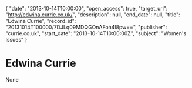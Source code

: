 {
  "date": "2013-10-14T10:00:00", 
  "open_access": true, 
  "target_url": "http://edwina.currie.co.uk/", 
  "description": null, 
  "end_date": null, 
  "title": "Edwina Currie", 
  "record_id": "20131014T100000/7DJLq09MDQGOnAFoh4l8pw==", 
  "publisher": "currie.co.uk", 
  "start_date": "2013-10-14T10:00:00Z", 
  "subject": "Women's Issues"
}

# Edwina Currie

None